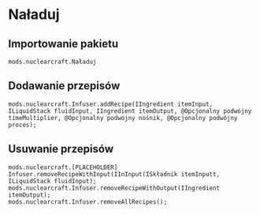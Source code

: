 # Naładuj

## Importowanie pakietu
`mods.nuclearcraft.Naładuj`

## Dodawanie przepisów
```zenscript
mods.nuclearcraft.Infuser.addRecipe(IIngredient itemInput, ILiquidStack fluidInput, IIngredient itemOutput, @Opcjonalny podwójny timeMultiplier, @Opcjonalny podwójny nośnik, @Opcjonalny podwójny proces);
```

## Usuwanie przepisów
```zenscript
mods.nuclearcraft.[PLACEHOLDER] Infuser.removeRecipeWithInput(IInInput(ISkładnik itemInputt, ILiquidStack fluidInput);
mods.nuclearcraft.Infuser.removeRecipeWithOutput(IIngredient itemOutput);
mods.nuclearcraft.Infuser.removeAllRecipes();
```